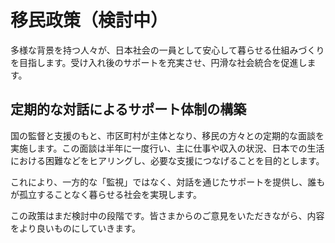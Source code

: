 # 移民政策（検討中）

多様な背景を持つ人々が、日本社会の一員として安心して暮らせる仕組みづくりを目指します。受け入れ後のサポートを充実させ、円滑な社会統合を促進します。

## 定期的な対話によるサポート体制の構築

国の監督と支援のもと、市区町村が主体となり、移民の方々との定期的な面談を実施します。この面談は半年に一度行い、主に仕事や収入の状況、日本での生活における困難などをヒアリングし、必要な支援につなげることを目的とします。

これにより、一方的な「監視」ではなく、対話を通じたサポートを提供し、誰もが孤立することなく暮らせる社会を実現します。

この政策はまだ検討中の段階です。皆さまからのご意見をいただきながら、内容をより良いものにしていきます。